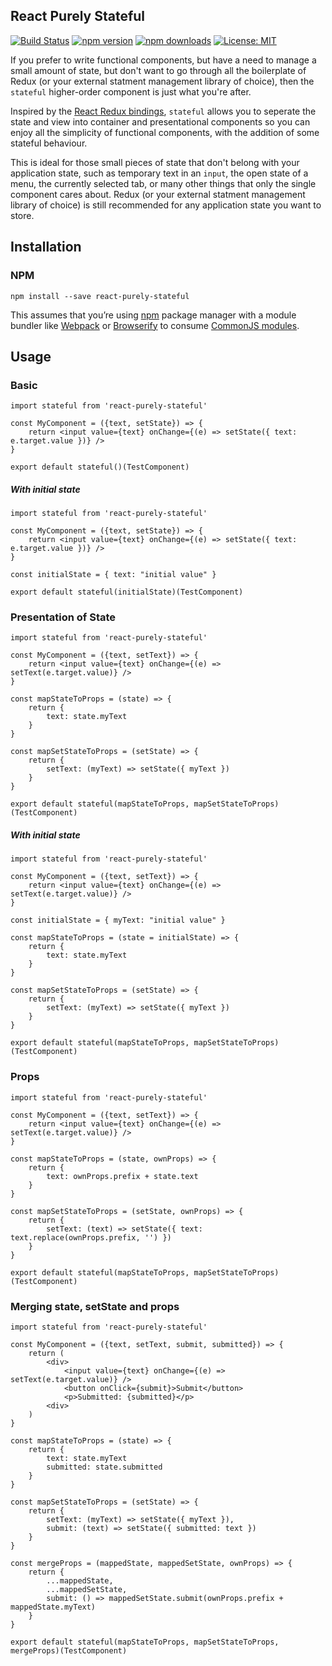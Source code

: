 React Purely Stateful
---------------------
[![Build Status](https://img.shields.io/travis/mpeyper/react-purely-stateful/master.svg?style=flat-square)](https://travis-ci.org/mpeyper/react-purely-stateful) 
[![npm version](https://img.shields.io/npm/v/react-purely-stateful.svg?style=flat-square)](https://www.npmjs.com/package/react-purely-stateful) 
[![npm downloads](https://img.shields.io/npm/dm/react-purely-stateful.svg?style=flat-square)](https://www.npmjs.com/package/react-purely-stateful)
[![License: MIT](https://img.shields.io/badge/License-MIT-yellow.svg?style=flat-square)](LICENSE)

If you prefer to write functional components, but have a need to manage a small amount of state, but don't want to go through all the boilerplate of Redux (or your external statment management library of choice), then the `stateful` higher-order component is just what you're after.

Inspired by the [React Redux bindings](https://github.com/reactjs/react-redux), `stateful` allows you to seperate the state and view into container and presentational components so you can enjoy all the simplicity of functional components, with the addition of some stateful behaviour.

This is ideal for those small pieces of state that don't belong with your application state, such as temporary text in an `input`, the open state of a menu, the currently selected tab, or many other things that only the single component cares about.  Redux (or your external statment management library of choice) is still recommended for any application state you want to store.

## Installation

### NPM

```
npm install --save react-purely-stateful
```

This assumes that you’re using [npm](http://npmjs.com/) package manager with a module bundler like [Webpack](https://webpack.js.org/) or [Browserify](http://browserify.org/) to consume [CommonJS modules](http://webpack.github.io/docs/commonjs.html).

## Usage

### Basic

```
import stateful from 'react-purely-stateful'

const MyComponent = ({text, setState}) => {
    return <input value={text} onChange={(e) => setState({ text: e.target.value })} />
}

export default stateful()(TestComponent)
```

##### With initial state

```
import stateful from 'react-purely-stateful'

const MyComponent = ({text, setState}) => {
    return <input value={text} onChange={(e) => setState({ text: e.target.value })} />
}

const initialState = { text: "initial value" }

export default stateful(initialState)(TestComponent)
```

### Presentation of State

```
import stateful from 'react-purely-stateful'

const MyComponent = ({text, setText}) => {
    return <input value={text} onChange={(e) => setText(e.target.value)} />
}

const mapStateToProps = (state) => {
    return {
        text: state.myText
    }
}

const mapSetStateToProps = (setState) => {
    return {
        setText: (myText) => setState({ myText })
    }
}

export default stateful(mapStateToProps, mapSetStateToProps)(TestComponent)
```

##### With initial state

```
import stateful from 'react-purely-stateful'

const MyComponent = ({text, setText}) => {
    return <input value={text} onChange={(e) => setText(e.target.value)} />
}

const initialState = { myText: "initial value" }

const mapStateToProps = (state = initialState) => {
    return {
        text: state.myText
    }
}

const mapSetStateToProps = (setState) => {
    return {
        setText: (myText) => setState({ myText })
    }
}

export default stateful(mapStateToProps, mapSetStateToProps)(TestComponent)
```

### Props

```
import stateful from 'react-purely-stateful'

const MyComponent = ({text, setText}) => {
    return <input value={text} onChange={(e) => setText(e.target.value)} />
}

const mapStateToProps = (state, ownProps) => {
    return {
        text: ownProps.prefix + state.text
    }
}

const mapSetStateToProps = (setState, ownProps) => {
    return {
        setText: (text) => setState({ text: text.replace(ownProps.prefix, '') })
    }
}

export default stateful(mapStateToProps, mapSetStateToProps)(TestComponent)
```

### Merging state, setState and props

```
import stateful from 'react-purely-stateful'

const MyComponent = ({text, setText, submit, submitted}) => {
    return (
        <div>
            <input value={text} onChange={(e) => setText(e.target.value)} />
            <button onClick={submit}>Submit</button>
            <p>Submitted: {submitted}</p>
        <div>
    )
}

const mapStateToProps = (state) => {
    return {
        text: state.myText
        submitted: state.submitted
    }
}

const mapSetStateToProps = (setState) => {
    return {
        setText: (myText) => setState({ myText }),
        submit: (text) => setState({ submitted: text })
    }
}

const mergeProps = (mappedState, mappedSetState, ownProps) => {
    return {
        ...mappedState,
        ...mappedSetState,
        submit: () => mappedSetState.submit(ownProps.prefix + mappedState.myText)
    }
}

export default stateful(mapStateToProps, mapSetStateToProps, mergeProps)(TestComponent)
```
